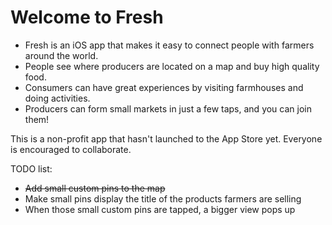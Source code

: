 # Welcome to Fresh

* Fresh is an iOS app that makes it easy to connect people with farmers around the world.
* People see where producers are located on a map and buy high quality food.
* Consumers can have great experiences by visiting farmhouses and doing activities.
* Producers can form small markets in just a few taps, and you can join them!

This is a non-profit app that hasn't launched to the App Store yet. Everyone is encouraged to collaborate.

TODO list:
* <strike>Add small custom pins to the map</strike>
* Make small pins display the title of the products farmers are selling
* When those small custom pins are tapped, a bigger view pops up

